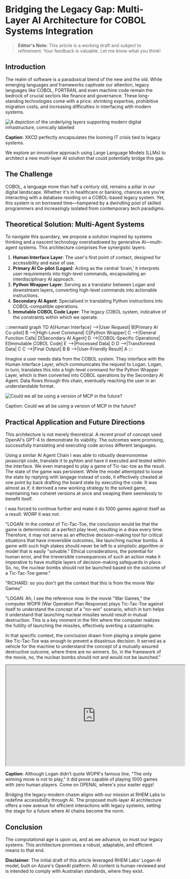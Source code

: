 # Bridging the Legacy Gap: Multi-Layer AI Architecture for COBOL Systems Integration

> **Editor's Note**: This article is a working draft and subject to refinement. Your feedback is valuable. Let me know what you think!

## Introduction

The realm of software is a paradoxical blend of the new and the old. While emerging languages and frameworks captivate our attention, legacy languages like COBOL, FORTRAN, and even machine code remain the bedrock of crucial sectors like finance and governance. These long-standing technologies come with a price: shrinking expertise, prohibitive migration costs, and increasing difficulties in interfacing with modern systems.

![A depiction of the underlying layers supporting modern digital infrastructure, comically labelled](https://imgs.xkcd.com/comics/dependency.png)

**Caption**: XKCD perfectly encapsulates the looming IT crisis tied to legacy systems.

We explore an innovative approach using Large Language Models (LLMs) to architect a new multi-layer AI solution that could potentially bridge this gap.

## The Challenge

COBOL, a language more than half a century old, remains a pillar in our digital landscape. Whether it's in healthcare or banking, chances are you're interacting with a database residing on a COBOL-based legacy system. Yet, this system is on borrowed time—hampered by a dwindling pool of skilled programmers and increasingly isolated from contemporary tech paradigms.

## Theoretical Solution: Multi-Agent Systems

To navigate this quandary, we propose a solution inspired by systems thinking and a nascent technology overshadowed by generative AI—multi-agent systems. This architecture comprises five synergistic layers:

1. **Human Interface Layer**: The user's first point of contact, designed for accessibility and ease of use.
2. **Primary AI Co-pilot (Logan)**: Acting as the central 'brain,' it interprets user requirements into high-level commands, encapsulating an interdisciplinary AI approach.
3. **Python Wrapper Layer**: Serving as a translator between Logan and downstream layers, converting high-level commands into actionable instructions.
4. **Secondary AI Agent**: Specialised in translating Python instructions into COBOL-compatible operations.
5. **Immutable COBOL Code Layer**: The legacy COBOL system, indicative of the constraints within which we operate.

:::mermaid
   graph TD
    A[Human Interface] -->|User Request| B[Primary AI Co-pilot]
    B -->|High-Level Command| C[Python Wrapper]
    C -->|General Function Calls| D[Secondary AI Agent]
    D -->|COBOL-Specific Operations| E[Immutable COBOL Code]
    E -->|Processed Data| D
    D -->|Transformed Data| C
    C -->|Final Output| B
    B -->|User-Friendly Result| A
:::

Imagine a user needs data from the COBOL system. They interface with the Human Interface Layer, which communicates the request to Logan. Logan, in turn, translates this into a high-level command for the Python Wrapper Layer, which is then converted into COBOL operations by the Secondary AI Agent. Data flows through this chain, eventually reaching the user in an understandable format.

![Could we all be using a version of MCP in the future?](https://static.wikia.nocookie.net/disney/images/7/7e/Edward_Dillinger_at_his_Desk.png/revision/latest/scale-to-width-down/1000?cb=20171205204402)

Caption: Could we all be using a version of MCP in the future?

## Practical Application and Future Directions

This architecture is not merely theoretical. A recent proof of concept used OpenAI's GPT-4 to demonstrate its viability. The outcomes were promising, successfully translating and executing code across different languages.

 Using a similar AI Agent Chain I was able to robustly deannonomise javascript code, translate it to pyhton and have it executed and tested within the interface. We even managed to play a game of Tic-tac-toe as the result. The state of the game was persistent. While the model attemtpted to loose the state by replying with langage instead of code, it effectively cheated at one point by back drafting the board state by executing the code. It was almost as if, it derrived a new working strategy to the solved game, maintaining two coheret versions at once and swaping them seemlessly to benefit itself.

I was forced to continue further and make it do 1000 games against itself as a result. WORP it was not.

"LOGAN: In the context of Tic-Tac-Toe, the conclusion would be that the game is deterministic at a perfect play level, resulting in a draw every time. Therefore, it may not serve as an effective decision-making tool for critical situations that have irreversible outcomes, like launching nuclear bombs. A game with such high stakes should never be left to a simplistic algorithm or model that is easily "solvable." Ethical considerations, the potential for human error, and the irreversible consequences of such an action make it imperative to have multiple layers of decision-making safeguards in place. So, no, the nuclear bombs should not be launched based on the outcome of a Tic-Tac-Toe game."

"RICHARD: so you don't get the context that this is from the movie War Games"

"LOGAN: Ah, I see the reference now. In the movie "War Games," the computer WOPR (War Operation Plan Response) plays Tic-Tac-Toe against itself to understand the concept of a "no-win" scenario, which in turn helps it understand that launching nuclear missiles would result in mutual destruction. This is a key moment in the film where the computer realizes the futility of launching the missiles, effectively averting a catastrophe.

In that specific context, the conclusion drawn from playing a simple game like Tic-Tac-Toe was enough to prevent a disastrous decision. It served as a vehicle for the machine to understand the concept of a mutually assured destructive outcome, where there are no winners. So, in the framework of the movie, no, the nuclear bombs should not and would not be launched."

<iframe width="560" height="315" src="https://www.youtube.com/embed/YIh41wZEd5c?si=N4N_ju3bZuLNUY5E" title="YouTube video player"></iframe>

**Caption**: Although Logan didn’t quote WOPR's famous line, "The only winning move is not to play," it did prove capable of playing 1000 games with zero human players. Come on OPENAI, where's your easter eggs!

Bridging the legacy-modern chasm aligns with our mission at RHEM Labs to redefine accessibility through AI. The proposed multi-layer AI architecture offers a new avenue for efficient interactions with legacy systems, setting the stage for a future where AI chains become the norm.

## Conclusion

The computational age is upon us, and as we advance, so must our legacy systems. This architecture promises a robust, adaptable, and efficient means to that end.

**Disclaimer**: The initial draft of this article leveraged RHEM Labs' Logan-AI model, built on Azure's OpenAI platform. All content is human-reviewed and is intended to comply with Australian standards, where they exist.
